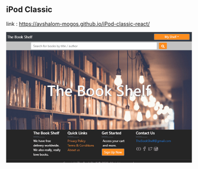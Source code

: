 ## iPod Classic

link : https://avshalom-mogos.github.io/iPod-classic-react/

<img src="https://raw.githubusercontent.com/Avshalom-Mogos/portfolio/master/src/assests/GIFs/theBookShelf.gif"/>
